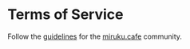 # Terms of Service

Follow the [guidelines](./guidelines.md) for the [miruku.cafe](https://miruku.cafe) community.
